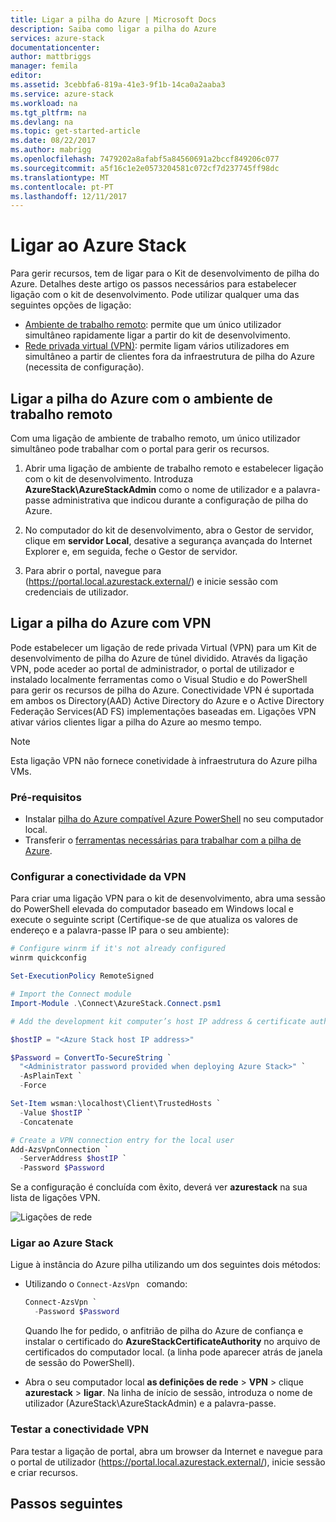 ```yaml
---
title: Ligar a pilha do Azure | Microsoft Docs
description: Saiba como ligar a pilha do Azure
services: azure-stack
documentationcenter: 
author: mattbriggs
manager: femila
editor: 
ms.assetid: 3cebbfa6-819a-41e3-9f1b-14ca0a2aaba3
ms.service: azure-stack
ms.workload: na
ms.tgt_pltfrm: na
ms.devlang: na
ms.topic: get-started-article
ms.date: 08/22/2017
ms.author: mabrigg
ms.openlocfilehash: 7479202a8afabf5a84560691a2bccf849206c077
ms.sourcegitcommit: a5f16c1e2e0573204581c072cf7d237745ff98dc
ms.translationtype: MT
ms.contentlocale: pt-PT
ms.lasthandoff: 12/11/2017
---
```

# <a name="connect-to-azure-stack"></a>Ligar ao Azure Stack

Para gerir recursos, tem de ligar para o Kit de desenvolvimento de pilha do Azure. Detalhes deste artigo os passos necessários para estabelecer ligação com o kit de desenvolvimento. Pode utilizar qualquer uma das seguintes opções de ligação:

* [Ambiente de trabalho remoto](#connect-with-remote-desktop): permite que um único utilizador simultâneo rapidamente ligar a partir do kit de desenvolvimento.
* [Rede privada virtual (VPN)](#connect-with-vpn): permite ligam vários utilizadores em simultâneo a partir de clientes fora da infraestrutura de pilha do Azure (necessita de configuração).

## <a name="connect-to-azure-stack-with-remote-desktop"></a>Ligar a pilha do Azure com o ambiente de trabalho remoto
Com uma ligação de ambiente de trabalho remoto, um único utilizador simultâneo pode trabalhar com o portal para gerir os recursos.

1. Abrir uma ligação de ambiente de trabalho remoto e estabelecer ligação com o kit de desenvolvimento. Introduza **AzureStack\AzureStackAdmin** como o nome de utilizador e a palavra-passe administrativa que indicou durante a configuração de pilha do Azure.  

2. No computador do kit de desenvolvimento, abra o Gestor de servidor, clique em **servidor Local**, desative a segurança avançada do Internet Explorer e, em seguida, feche o Gestor de servidor.

3. Para abrir o portal, navegue para (https://portal.local.azurestack.external/) e inicie sessão com credenciais de utilizador.


## <a name="connect-to-azure-stack-with-vpn"></a>Ligar a pilha do Azure com VPN

Pode estabelecer um ligação de rede privada Virtual (VPN) para um Kit de desenvolvimento de pilha do Azure de túnel dividido. Através da ligação VPN, pode aceder ao portal de administrador, o portal de utilizador e instalado localmente ferramentas como o Visual Studio e do PowerShell para gerir os recursos de pilha do Azure. Conectividade VPN é suportada em ambos os Directory(AAD) Active Directory do Azure e o Active Directory Federação Services(AD FS) implementações baseadas em. Ligações VPN ativar vários clientes ligar a pilha do Azure ao mesmo tempo. 

> [!NOTE] 
> Esta ligação VPN não fornece conetividade à infraestrutura do Azure pilha VMs. 

### <a name="prerequisites"></a>Pré-requisitos

* Instalar [pilha do Azure compatível Azure PowerShell](azure-stack-powershell-install.md) no seu computador local.  
* Transferir o [ferramentas necessárias para trabalhar com a pilha de Azure](azure-stack-powershell-download.md). 

### <a name="configure-vpn-connectivity"></a>Configurar a conectividade da VPN

Para criar uma ligação VPN para o kit de desenvolvimento, abra uma sessão do PowerShell elevada do computador baseado em Windows local e execute o seguinte script (Certifique-se de que atualiza os valores de endereço e a palavra-passe IP para o seu ambiente):

```PowerShell 
# Configure winrm if it's not already configured
winrm quickconfig  

Set-ExecutionPolicy RemoteSigned

# Import the Connect module
Import-Module .\Connect\AzureStack.Connect.psm1 

# Add the development kit computer’s host IP address & certificate authority (CA) to the list of trusted hosts. Make sure to update the the IP address and password values for your environment. 

$hostIP = "<Azure Stack host IP address>"

$Password = ConvertTo-SecureString `
  "<Administrator password provided when deploying Azure Stack>" `
  -AsPlainText `
  -Force

Set-Item wsman:\localhost\Client\TrustedHosts `
  -Value $hostIP `
  -Concatenate

# Create a VPN connection entry for the local user
Add-AzsVpnConnection `
  -ServerAddress $hostIP `
  -Password $Password

```

Se a configuração é concluída com êxito, deverá ver **azurestack** na sua lista de ligações VPN.

![Ligações de rede](media/azure-stack-connect-azure-stack/image3.png)  

### <a name="connect-to-azure-stack"></a>Ligar ao Azure Stack

Ligue à instância do Azure pilha utilizando um dos seguintes dois métodos:  

* Utilizando o `Connect-AzsVpn ` comando: 
    
  ```PowerShell
  Connect-AzsVpn `
    -Password $Password
  ```

  Quando lhe for pedido, o anfitrião de pilha do Azure de confiança e instalar o certificado do **AzureStackCertificateAuthority** no arquivo de certificados do computador local. (a linha pode aparecer atrás de janela de sessão do PowerShell). 

* Abra o seu computador local **as definições de rede** > **VPN** > clique **azurestack** > **ligar**. Na linha de início de sessão, introduza o nome de utilizador (AzureStack\AzureStackAdmin) e a palavra-passe.

### <a name="test-the-vpn-connectivity"></a>Testar a conectividade VPN

Para testar a ligação de portal, abra um browser da Internet e navegue para o portal de utilizador (https://portal.local.azurestack.external/), inicie sessão e criar recursos.  

## <a name="next-steps"></a>Passos seguintes



